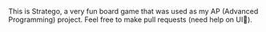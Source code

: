 This is Stratego, a very fun board game that was used as my AP (Advanced Programming) project.
Feel free to make pull requests (need help on UI😬).

